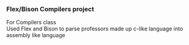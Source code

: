 
### Flex/Bison Compilers project  
For Compilers class  
Used Flex and Bison to parse professors made up c-like language into assembly like language

